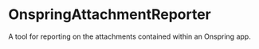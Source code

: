 # OnspringAttachmentReporter

A tool for reporting on the attachments contained within an Onspring app.
